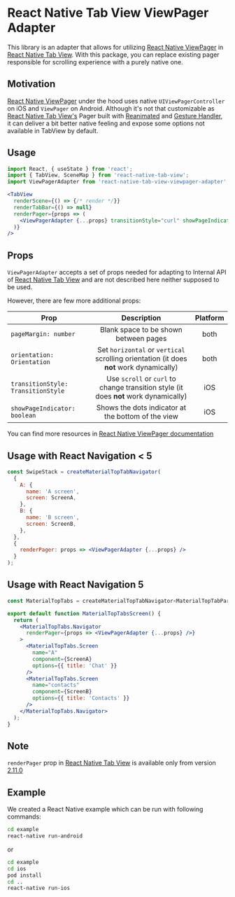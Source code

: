 # React Native Tab View ViewPager Adapter
This library is an adapter that allows for utilizing [React Native ViewPager](https://github.com/react-native-community/react-native-viewpager) in  [React Native Tab View](https://github.com/react-native-community/react-native-tab-view). With this package, you can replace existing pager responsible for scrolling experience with a purely native one.

## Motivation
[React Native ViewPager](https://github.com/react-native-community/react-native-viewpager) under the hood uses native `UIViewPagerController` on iOS and `ViewPager` on Android. Although it's not that customizable as [React Native Tab View's](https://github.com/react-native-community/react-native-viewpager) Pager built with [Reanimated](https://github.com/kmagiera/react-native-reanimated) and [Gesture Handler](https://github.com/kmagiera/react-native-gesture-handler), it can deliver a bit better native feeling and expose some options not available in TabView by default.

## Usage
```jsx harmony
import React, { useState } from 'react';
import { TabView, SceneMap } from 'react-native-tab-view';
import ViewPagerAdapter from 'react-native-tab-view-viewpager-adapter';

<TabView
  renderScene={() => {/* render */}}
  renderTabBar={() => null}
  renderPager={props => (
    <ViewPagerAdapter {...props} transitionStyle="curl" showPageIndicator />
  )}
/>

```

## Props
`ViewPagerAdapter` accepts a set of props needed for adapting to Internal API of [React Native Tab View](https://github.com/react-native-community/react-native-tab-view) and are not described here neither supposed to be used.

However, there are few more additional props:

|Prop|Description|Platform|
|-|:-----:|:---:|
|`pageMargin: number`|Blank space to be shown between pages|both
|`orientation: Orientation`|Set `horizontal` or `vertical` scrolling orientation (it does **not** work dynamically)|both
|`transitionStyle: TransitionStyle`|Use `scroll` or `curl` to change transition style (it does **not** work dynamically)|iOS
|`showPageIndicator: boolean`|Shows the dots indicator at the bottom of the view|iOS

You can find more resources in [React Native ViewPager documentation](https://github.com/react-native-community/react-native-viewpager)

## Usage with React Navigation < 5

```jsx harmony
const SwipeStack = createMaterialTopTabNavigator(
  {
    A: {
      name: 'A screen',
      screen: ScreenA,
    },
    B: {
      name: 'B screen',
      screen: ScreenB,
    },
  },
  {
    renderPager: props => <ViewPagerAdapter {...props} />
  }
);
```

## Usage with React Navigation 5


```jsx harmony
const MaterialTopTabs = createMaterialTopTabNavigator<MaterialTopTabParams>();

export default function MaterialTopTabsScreen() {
  return (
    <MaterialTopTabs.Navigator
      renderPager={props => <ViewPagerAdapter {...props} />}
    >
      <MaterialTopTabs.Screen
        name="A"
        component={ScreenA}
        options={{ title: 'Chat' }}
      />
      <MaterialTopTabs.Screen
        name="contacts"
        component={ScreenB}
        options={{ title: 'Contacts' }}
      />
    </MaterialTopTabs.Navigator>
  );
}
```

## Note
`renderPager` prop in [React Native Tab View](https://github.com/react-native-community/react-native-viewpager) is available only from version [2.11.0](https://github.com/react-native-community/react-native-tab-view/commit/429fab86b66ad19dd3a76d4c460e62e15e9f9535)

## Example
We created a React Native example which can be run with following commands:

```bash
cd example
react-native run-android
```

or 
```bash
cd example
cd ios
pod install
cd ..
react-native run-ios
```
